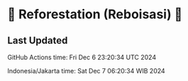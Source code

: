 
# 🌳 Reforestation (Reboisasi) 🌲

## Last Updated

GitHub Actions time: Fri Dec  6 23:20:34 UTC 2024

Indonesia/Jakarta time: Sat Dec  7 06:20:34 WIB 2024
